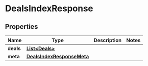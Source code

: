 

# DealsIndexResponse

## Properties

Name | Type | Description | Notes
------------ | ------------- | ------------- | -------------
**deals** | [**List&lt;Deals&gt;**](Deals.md) |  | 
**meta** | [**DealsIndexResponseMeta**](DealsIndexResponseMeta.md) |  | 



